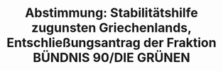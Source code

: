 ---
abstimmung:
  abstimmung: 2
  bundestagssitzung: 117
  legislaturperiode: 18
categories:
- Finanzen
data:
- title: Abstimmungsergebnis 20150717_2-data.pdf
  url: /res/abstimmungsliste/20150717_2-data.pdf
- title: Abstimmungsergebnis 20150717_2_xls-data.csv
  url: /res/abstimmungsliste/analyses/20150717_2_xls-data.csv
documents:
- local: /res/abstimmungsdaten/018-117-02/1805590.pdf
  title: Drucksache 18/05590.pdf
  url: http://dip21.bundestag.de/dip21/btd/18/055/1805590.pdf
ergebnis:
  cdu/csu:
    enthaltung: 0
    gesamt: 310
    ja: 0
    nein: 306
    nichtabgegeben: 4
    ungueltig: 0
  die.linke:
    enthaltung: 39
    gesamt: 64
    ja: 16
    nein: 0
    nichtabgegeben: 9
    ungueltig: 0
  file: 20150717_2_xls-data.csv
  gruenen:
    enthaltung: 1
    gesamt: 63
    ja: 57
    nein: 0
    nichtabgegeben: 5
    ungueltig: 0
  spd:
    enthaltung: 0
    gesamt: 193
    ja: 1
    nein: 178
    nichtabgegeben: 14
    ungueltig: 0
layout: abstimmung
links:
- title: https://www.bundestag.de/parlament/plenum/abstimmung/abstimmung?id=353
  url: https://www.bundestag.de/parlament/plenum/abstimmung/abstimmung?id=353
- title: http://www.abgeordnetenwatch.de/verhandlungsmandat_fuer_griechenland_finanzhilfen-1105-758.html
  url: http://www.abgeordnetenwatch.de/verhandlungsmandat_fuer_griechenland_finanzhilfen-1105-758.html
preview: "Deutscher Bundestag\n\n117. Sitzung des Deutschen Bundestages\nam Freitag,\
  \ 17.Juli 2015\n\nEndg\xFCltiges Ergebnis der Namentlichen Abstimmung Nr. 2\n\n\
  Entschlie\xDFungsantrag der Fraktion B\xDCNDNIS 90/DIE GR\xDCNEN\nzu der Beratung\
  \ des Antrags des Bundesministeriums der Finanzen\nStabilit\xE4tshilfe zugunsten\
  \ Griechenlands\nEinholung eines zustimmenden Beschlusses des Deutschen Bundestages\
  \ nach \xA7 4 Absatz 1\nNummer 1 des ESM-Finanzierungsgesetzes (ESMFinG), der Hellenischen\
  \ Republik nach\nArt. 13 Absatz 2 des ESM-Vertrages grunds\xE4tzlich Stabilit\xE4\
  tshilfe in Form eines ESMDarlehens zu gew\xE4hren;\nVerwendung der SMP-Mittel 2014\
  \ zur Absicherung einer Br\xFCckenfinanzierung\nDrs. 18/5590 und 18/5593\n\nAbgegebene\
  \ Stimmen insgesamt:\nNicht abgegebene Stimmen:\nJa-Stimmen:\n\n598\n32\n74\n\n\
  Nein-Stimmen:\n\n484\n\nEnthaltungen:\n\n40\n\nUng\xFCltige:\n\nBerlin, den 17.07.2015\n\
  \n0\n\nBeginn: 13:39\nEnde: 13:42\n"
tags:
- EU
- Griechenland
- Stabilisierung
title: "Abstimmung: Stabilit\xE4tshilfe zugunsten Griechenlands, Entschlie\xDFungsantrag\
  \ der Fraktion B\xDCNDNIS 90/DIE GR\xDCNEN"
---